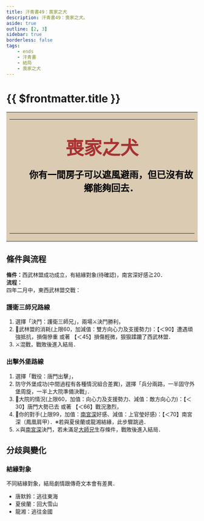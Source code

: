```yaml
---
title: 汗青書49：喪家之犬
description: 汗青書49：喪家之犬。
aside: true
outline: [2, 3]
sidebar: true
borderless: false
tags:
    - ends
    - 汗青書
    - 結局
    - 喪家之犬
---
```


# {{ $frontmatter.title }}

<table style="text-align:center;">
    <tr>
        <td WIDTH=565 BGCOLOR="#dacbb2">
            <hr><br>
            <font size="7" color="#a83232"><strong>&emsp;&emsp;喪家之犬&emsp;&emsp;</strong></font>
            <br>
            <br>
            <font size="5" color="000000">
            <strong>
            &emsp;&emsp;你有一間房子可以遮風避雨，但已沒有故<br>
            &emsp;&emsp;鄉能夠回去．<br>
            <br>
            <br>
            <br>
            </strong>
            </font>
            <hr>
        </td>
    </tr>
</table>

## 條件與流程

<b>條件：</b>西武林盟成功成立，有結緣對象(待確認)，南宮深好感≧20．<br>
<b>流程：</b><br>
四年二月中，東西武林盟交戰：

### 護衛三師兄路線

1. 選擇「決鬥：護衛三師兄」，兩場⚔️決鬥勝利，
2. 🎲武林盟的消耗(上限60，加減值：雙方向心力及支援勢力)：【＜90】遭遇頑強抵抗，損傷慘重 或著 【＜45】損傷輕微，狠狠蹂躪了西武林盟．
3. ⚔️混戰，戰敗後進入結局．

### 出擊外堡路線

1. 選擇「戰役：唐門出擊」，
2. 防守外堡成功(中間過程有各種情況組合差異)，選擇「兵分兩路，一半固守外堡周旋，一半上大院準備決戰」．
3. 🎲大院的情況(上限60，加值：向心力及支援勢力、減值：敵方向心力)：【＜30】唐門大勢已去 或著 【＜66】戰況激烈，
4. 🎲你的對手(上限99，加值：[南宮深](/people/characters/special102)好感、減值：<Girl4Icon>上官瑩</Girl4Icon>好感)：【＜70】南宮深（鳳凰肩甲）．※若與<Girl5Icon>夏侯蘭</Girl5Icon>或<Girl8Icon>龍湘</Girl8Icon>結緣，此步驟跳過．
5. ⚔️與[南宮深](/people/characters/special102)決鬥，若未滿足[大師兄](/people/characters/brother1)生存條件，戰敗後進入結局．

## 分歧與變化

### 結緣對象
不同結緣對象，結局劇情跟傳奇文本會有差異．
+ <Girl0Icon>唐默鈴</Girl0Icon>：逃往東海
+ <Girl5Icon>夏侯蘭</Girl5Icon>：回大雪山
+ <Girl8Icon>龍湘</Girl8Icon>：逃往金國
